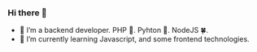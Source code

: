 ### Hi there 👋

- 🔭 I’m a backend developer. PHP 🐘. Pyhton 🐍. NodeJS 🍀.
- 🌱 I’m currently learning Javascript, and some frontend technologies.

<!--
**jomilto/jomilto** is a ✨ _special_ ✨ repository because its `README.md` (this file) appears on your GitHub profile.

Here are some ideas to get you started:

- 🔭 I’m currently working on ...
- 🌱 I’m currently learning ...
- 👯 I’m looking to collaborate on ...
- 🤔 I’m looking for help with ...
- 💬 Ask me about ...
- 📫 How to reach me: ...
- 😄 Pronouns: ...
- ⚡ Fun fact: ...
-->
